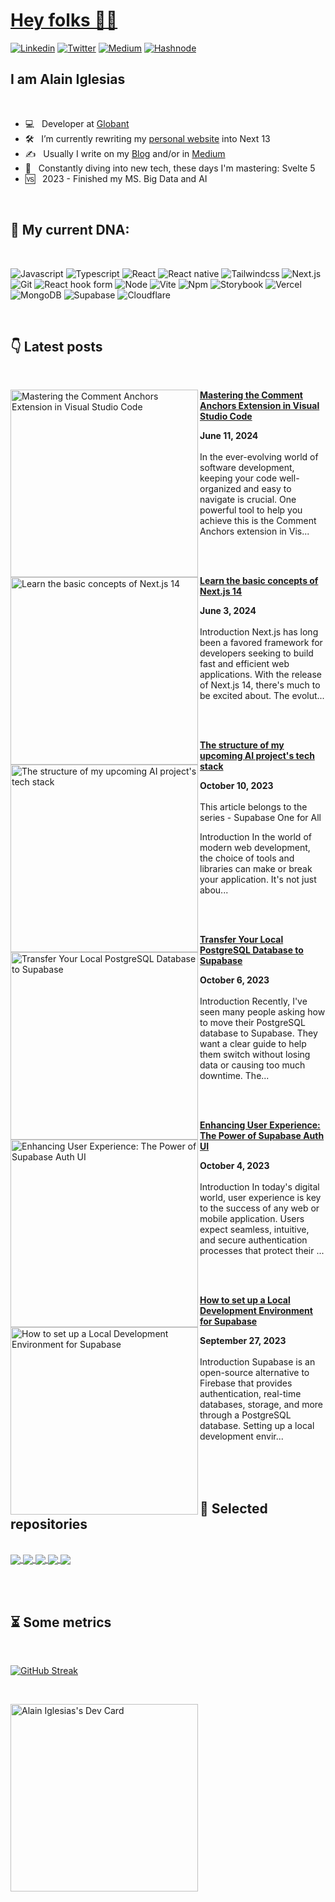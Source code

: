 <a href="https://aiherrera.com" target="_blank">
  <h1>Hey folks 👋🏻 </h1>
</a>

<!-- [![forthebadge](https://forthebadge.com/images/badges/winter-is-coming.svg)](https://forthebadge.com) -->
[<img alt="Linkedin" src="https://img.shields.io/badge/LinkedIn-0077B5?style=for-the-badge&logo=linkedin&logoColor=white" />](https://www.linkedin.com/in/aiherrera/)
[<img alt="Twitter" src="https://img.shields.io/badge/Twitter-1DA1F2?style=for-the-badge&logo=twitter&logoColor=white" />](https://twitter.com/_aiherrera)
[<img alt="Medium" src="https://img.shields.io/badge/Medium-12100E?style=for-the-badge&logo=medium&logoColor=white" />](https://aiherrera.medium.com)
[<img alt="Hashnode" src="https://img.shields.io/badge/Hashnode-2962FF?style=for-the-badge&logo=hashnode&logoColor=white" />](https://hashnode.com/@aiherrera)

<h2>I am Alain Iglesias</h2>

<br>

- 💻 &nbsp; Developer at <a rel="me" href="https://globant.com">Globant</a>
- 🛠 &nbsp; I’m currently rewriting my <a rel="me" href="https://aiherrera.com">personal website</a> into Next 13
- ✍️ &nbsp; Usually I write on my <a rel="me" href="https://blog.aiherrera.com">Blog</a> and/or in <a rel="me" href="https://aiherrera.medium.com">Medium</a>
- 🌱 &nbsp; Constantly diving into new tech, these days I'm mastering: Svelte 5
- 🆚 &nbsp; 2023 - Finished my MS. Big Data and AI

<br>

<h2> 🧬 My current DNA: </h2>

<br>

<p>
  <img alt="Javascript" src="https://img.shields.io/badge/javascript-%23323330.svg?style=for-the-badge&logo=javascript&logoColor=%23F7DF1E" />   
  <img alt="Typescript" src="https://img.shields.io/badge/typescript-%23007ACC.svg?style=for-the-badge&logo=typescript&logoColor=white" /> 

  <img alt="React" src="https://img.shields.io/badge/react-%2320232a.svg?style=for-the-badge&logo=react&logoColor=%2361DAFB" /> 
  <img alt="React native" src="https://img.shields.io/badge/react_native-%2320232a.svg?style=for-the-badge&logo=react&logoColor=%2361DAFB" />
  <img alt="Tailwindcss" src="https://img.shields.io/badge/tailwindcss-%2338B2AC.svg?style=for-the-badge&logo=tailwind-css&logoColor=white" />
  <img alt="Next.js" src="https://img.shields.io/badge/Next-black?style=for-the-badge&logo=next.js&logoColor=white" />
  <img alt="Git" src="https://img.shields.io/badge/git-%23F05033.svg?style=for-the-badge&logo=git&logoColor=white" />
  <img alt="React hook form" src="https://img.shields.io/badge/React%20Hook%20Form-%23EC5990.svg?style=for-the-badge&logo=reacthookform&logoColor=white" />
  <img alt="Node" src="https://img.shields.io/badge/node.js-6DA55F?style=for-the-badge&logo=node.js&logoColor=white" />
  <img alt="Vite" src="https://img.shields.io/badge/vite-%23646CFF.svg?style=for-the-badge&logo=vite&logoColor=white" />
  <img alt="Npm" src="https://img.shields.io/badge/NPM-%23CB3837.svg?style=for-the-badge&logo=npm&logoColor=white" />
  <img alt="Storybook" src="https://img.shields.io/badge/-Storybook-FF4785?style=for-the-badge&logo=storybook&logoColor=white" />
  <img alt="Vercel" src="https://img.shields.io/badge/vercel-%23000000.svg?style=for-the-badge&logo=vercel&logoColor=white" />
  <img alt="MongoDB" src="https://img.shields.io/badge/MongoDB-%234ea94b.svg?style=for-the-badge&logo=mongodb&logoColor=white" />
  <img alt="Supabase" src="https://img.shields.io/badge/Supabase-3ECF8E?style=for-the-badge&logo=supabase&logoColor=white" />
  <img alt="Cloudflare" src="https://img.shields.io/badge/Cloudflare-F38020?style=for-the-badge&logo=Cloudflare&logoColor=white" />
</p>

<br>

<h2>👇 Latest posts</h2>

<br>

<!-- HASHNODE_BLOG:START -->
<p align="left"><a href="https://blog.aiherrera.com/mastering-the-comment-anchors-extension-in-visual-studio-code" title="Mastering the Comment Anchors Extension in Visual Studio Code"><img src="https://cdn.hashnode.com/res/hashnode/image/upload/v1718135816017/96da79b4-9d4d-45c6-bb10-710e50ea5245.png" alt="Mastering the Comment Anchors Extension in Visual Studio Code" width="300px" align="left" /></a><a href="https://blog.aiherrera.com/mastering-the-comment-anchors-extension-in-visual-studio-code" title="Mastering the Comment Anchors Extension in Visual Studio Code"><strong>Mastering the Comment Anchors Extension in Visual Studio Code</strong></a><div><strong>June 11, 2024</strong></div><br/>In the ever-evolving world of software development, keeping your code well-organized and easy to navigate is crucial. One powerful tool to help you achieve this is the Comment Anchors extension in Vis...</p><br/><br/>

<p align="left"><a href="https://blog.aiherrera.com/learn-the-basic-concepts-of-nextjs-14" title="Learn the basic concepts of Next.js 14"><img src="https://cdn.hashnode.com/res/hashnode/image/upload/v1718321175006/aef01f88-95d7-4a14-8849-1e6faca41c7b.jpeg" alt="Learn the basic concepts of Next.js 14" width="300px" align="left" /></a><a href="https://blog.aiherrera.com/learn-the-basic-concepts-of-nextjs-14" title="Learn the basic concepts of Next.js 14"><strong>Learn the basic concepts of Next.js 14</strong></a><div><strong>June 3, 2024</strong></div><br/>Introduction
Next.js has long been a favored framework for developers seeking to build fast and efficient web applications. With the release of Next.js 14, there's much to be excited about. The evolut...</p><br/><br/>

<p align="left"><a href="https://blog.aiherrera.com/the-structure-of-my-upcoming-ai-projects-tech-stack" title="The structure of my upcoming AI project's tech stack"><img src="https://cdn.hashnode.com/res/hashnode/image/upload/v1718253494773/6ce7beec-a6fc-49db-9e3f-0644cb522f8c.png" alt="The structure of my upcoming AI project's tech stack" width="300px" align="left" /></a><a href="https://blog.aiherrera.com/the-structure-of-my-upcoming-ai-projects-tech-stack" title="The structure of my upcoming AI project's tech stack"><strong>The structure of my upcoming AI project's tech stack</strong></a><div><strong>October 10, 2023</strong></div><br/>This article belongs to the series - Supabase One for All

Introduction
In the world of modern web development, the choice of tools and libraries can make or break your application. It's not just abou...</p><br/><br/>

<p align="left"><a href="https://blog.aiherrera.com/transfer-your-local-postgresql-database-to-supabase" title="Transfer Your Local PostgreSQL Database to Supabase"><img src="https://cdn.hashnode.com/res/hashnode/image/upload/v1718254049621/51362210-3402-46bf-ac51-21fb819d4138.png" alt="Transfer Your Local PostgreSQL Database to Supabase" width="300px" align="left" /></a><a href="https://blog.aiherrera.com/transfer-your-local-postgresql-database-to-supabase" title="Transfer Your Local PostgreSQL Database to Supabase"><strong>Transfer Your Local PostgreSQL Database to Supabase</strong></a><div><strong>October 6, 2023</strong></div><br/>Introduction
Recently, I've seen many people asking how to move their PostgreSQL database to Supabase. They want a clear guide to help them switch without losing data or causing too much downtime. The...</p><br/><br/>

<p align="left"><a href="https://blog.aiherrera.com/enhancing-user-experience-the-power-of-supabase-auth-ui" title="Enhancing User Experience: The Power of Supabase Auth UI"><img src="https://cdn.hashnode.com/res/hashnode/image/upload/v1718254083424/b175cbcd-5abd-40ab-850a-7adab5f88552.png" alt="Enhancing User Experience: The Power of Supabase Auth UI" width="300px" align="left" /></a><a href="https://blog.aiherrera.com/enhancing-user-experience-the-power-of-supabase-auth-ui" title="Enhancing User Experience: The Power of Supabase Auth UI"><strong>Enhancing User Experience: The Power of Supabase Auth UI</strong></a><div><strong>October 4, 2023</strong></div><br/>Introduction
In today's digital world, user experience is key to the success of any web or mobile application. Users expect seamless, intuitive, and secure authentication processes that protect their ...</p><br/><br/>

<p align="left"><a href="https://blog.aiherrera.com/how-to-set-up-a-local-development-environment-for-supabase" title="How to set up a Local Development Environment for Supabase"><img src="https://cdn.hashnode.com/res/hashnode/image/upload/v1695852044161/a03fa55e-f4d5-441d-9f4e-3ff11f7209b4.png" alt="How to set up a Local Development Environment for Supabase" width="300px" align="left" /></a><a href="https://blog.aiherrera.com/how-to-set-up-a-local-development-environment-for-supabase" title="How to set up a Local Development Environment for Supabase"><strong>How to set up a Local Development Environment for Supabase</strong></a><div><strong>September 27, 2023</strong></div><br/>Introduction
Supabase is an open-source alternative to Firebase that provides authentication, real-time databases, storage, and more through a PostgreSQL database. Setting up a local development envir...</p><br/><br/>


<!-- HASHNODE_BLOG:END -->

<br>

<h2>📌 Selected repositories</h2>

<br>

<a href="https://github.com/aiherrera/vite-react-starter-template" target="_blank">
  <picture>
    <source media="(prefers-color-scheme: dark)" srcset="https://github-readme-stats.vercel.app/api/pin/?username=aiherrera&repo=vite-react-starter-template&theme=dark">
      <img align="center" src="https://github-readme-stats.vercel.app/api/pin/?username=aiherrera&repo=vite-react-starter-template" />
  </picture>
</a>
<a href="https://github.com/aiherrera/turborepo-template" target="_blank">
  <picture>
    <source media="(prefers-color-scheme: dark)" srcset="https://github-readme-stats.vercel.app/api/pin/?username=aiherrera&repo=turborepo-template&theme=dark">
      <img align="center" src="https://github-readme-stats.vercel.app/api/pin/?username=aiherrera&repo=turborepo-template" />
  </picture>
</a>
<a href="https://github.com/aiherrera/react-expo-template" target="_blank">
  <picture>
    <source media="(prefers-color-scheme: dark)" srcset="https://github-readme-stats.vercel.app/api/pin/?username=aiherrera&repo=react-expo-template&theme=dark">
      <img align="center" src="https://github-readme-stats.vercel.app/api/pin/?username=aiherrera&repo=react-expo-template" />
  </picture>
</a>
<a href="https://github.com/aiherrera/nextjs-tauri-template-starter" target="_blank">
  <picture>
    <source media="(prefers-color-scheme: dark)" srcset="https://github-readme-stats.vercel.app/api/pin/?username=aiherrera&repo=nextjs-tauri-template-starter&theme=dark">
      <img align="center" src="https://github-readme-stats.vercel.app/api/pin/?username=aiherrera&repo=nextjs-tauri-template-starter" />
  </picture>
</a>
<a href="https://github.com/aiherrera/analog-clock" target="_blank">
  <picture>
    <source media="(prefers-color-scheme: dark)" srcset="https://github-readme-stats.vercel.app/api/pin/?username=aiherrera&repo=analog-clock&theme=dark">
      <img align="center" src="https://github-readme-stats.vercel.app/api/pin/?username=aiherrera&repo=analog-clock" />
  </picture>
</a>

<br><br>
  
<h2>⏳ Some metrics</h2>

<br>

[![GitHub Streak](https://streak-stats.demolab.com?user=aiherrera&theme=dark&hide_border=true)](https://git.io/streak-stats)

<!-- <a href="#">
  <picture>
    <source media="(prefers-color-scheme: dark)" srcset="https://github-readme-stats.vercel.app/api/top-langs/?username=aiherrera&layout=compact&&hide_border=true&theme=dark">
      <img align="center" src="https://github-readme-stats.vercel.app/api/top-langs/?username=aiherrera&layout=compact&hide_border=true" />
  </picture>
</a>
<a href="#">
  <picture>
    <source media="(prefers-color-scheme: dark)" srcset="https://github-readme-stats.vercel.app/api?username=aiherrera&show_icons=true&rank_icon=github&hide_border=true&count_private=true&layout=compact&theme=dark">
      <img align="center" src="https://github-readme-stats.vercel.app/api?username=aiherrera&show_icons=true&hide_border=true&count_private=true&layout=compact" />
  </picture>
</a> -->

<br>

<a href="https://app.daily.dev/aiherrera" target="_blank"><img src="https://api.daily.dev/devcards/b5e6815ecf934c7f9ea4c90bcbe9b540.png?r=tg8" width="300" alt="Alain Iglesias's Dev Card"/>
</a>
